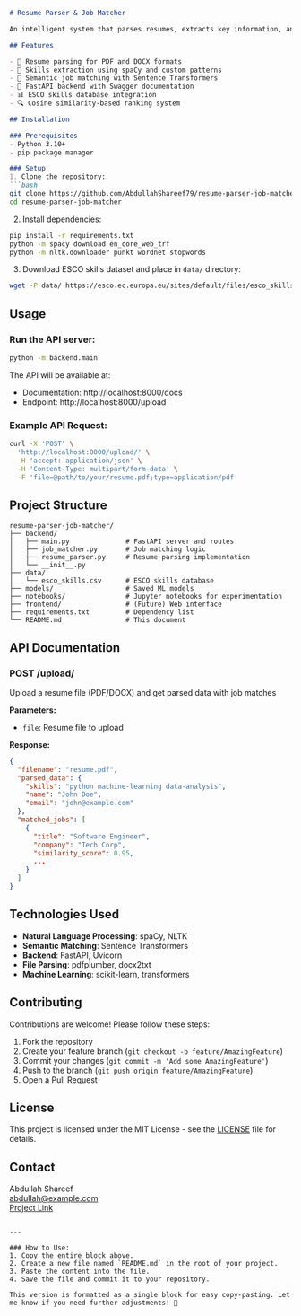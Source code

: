 

```markdown
# Resume Parser & Job Matcher

An intelligent system that parses resumes, extracts key information, and matches candidates with relevant job opportunities using semantic similarity.

## Features

- 📄 Resume parsing for PDF and DOCX formats
- 🔧 Skills extraction using spaCy and custom patterns
- 🧠 Semantic job matching with Sentence Transformers
- 🚀 FastAPI backend with Swagger documentation
- 📊 ESCO skills database integration
- 🔍 Cosine similarity-based ranking system

## Installation

### Prerequisites
- Python 3.10+
- pip package manager

### Setup
1. Clone the repository:
```bash
git clone https://github.com/AbdullahShareef79/resume-parser-job-matcher.git
cd resume-parser-job-matcher
```

2. Install dependencies:
```bash
pip install -r requirements.txt
python -m spacy download en_core_web_trf
python -m nltk.downloader punkt wordnet stopwords
```

3. Download ESCO skills dataset and place in `data/` directory:
```bash
wget -P data/ https://esco.ec.europa.eu/sites/default/files/esco_skills.csv
```

## Usage

### Run the API server:
```bash
python -m backend.main
```

The API will be available at:
- Documentation: http://localhost:8000/docs
- Endpoint: http://localhost:8000/upload

### Example API Request:
```bash
curl -X 'POST' \
  'http://localhost:8000/upload/' \
  -H 'accept: application/json' \
  -H 'Content-Type: multipart/form-data' \
  -F 'file=@path/to/your/resume.pdf;type=application/pdf'
```

## Project Structure
```
resume-parser-job-matcher/
├── backend/
│   ├── main.py              # FastAPI server and routes
│   ├── job_matcher.py       # Job matching logic
│   ├── resume_parser.py     # Resume parsing implementation
│   └── __init__.py
├── data/
│   └── esco_skills.csv      # ESCO skills database
├── models/                  # Saved ML models
├── notebooks/               # Jupyter notebooks for experimentation
├── frontend/                # (Future) Web interface
├── requirements.txt         # Dependency list
└── README.md                # This document
```

## API Documentation

### POST /upload/
Upload a resume file (PDF/DOCX) and get parsed data with job matches

**Parameters:**
- `file`: Resume file to upload

**Response:**
```json
{
  "filename": "resume.pdf",
  "parsed_data": {
    "skills": "python machine-learning data-analysis",
    "name": "John Doe",
    "email": "john@example.com"
  },
  "matched_jobs": [
    {
      "title": "Software Engineer",
      "company": "Tech Corp",
      "similarity_score": 0.95,
      ...
    }
  ]
}
```

## Technologies Used
- **Natural Language Processing**: spaCy, NLTK
- **Semantic Matching**: Sentence Transformers
- **Backend**: FastAPI, Uvicorn
- **File Parsing**: pdfplumber, docx2txt
- **Machine Learning**: scikit-learn, transformers

## Contributing
Contributions are welcome! Please follow these steps:
1. Fork the repository
2. Create your feature branch (`git checkout -b feature/AmazingFeature`)
3. Commit your changes (`git commit -m 'Add some AmazingFeature'`)
4. Push to the branch (`git push origin feature/AmazingFeature`)
5. Open a Pull Request

## License
This project is licensed under the MIT License - see the [LICENSE](LICENSE) file for details.

## Contact
Abdullah Shareef  
abdullah@example.com  
[Project Link](https://github.com/AbdullahShareef79/resume-parser-job-matcher)
```

---

### How to Use:
1. Copy the entire block above.
2. Create a new file named `README.md` in the root of your project.
3. Paste the content into the file.
4. Save the file and commit it to your repository.

This version is formatted as a single block for easy copy-pasting. Let me know if you need further adjustments! 🚀
